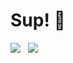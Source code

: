 # Sup! 👋

<div style="display: flex; flex-direction: row;">
<img class="img" height: auto; width: 40%; align="center" src="https://github-readme-stats.vercel.app/api?username=michaelcalb&show_icons=true&theme=midnight-purple" />
&nbsp;
&nbsp;
<img class="img" height: auto; width: 40%; align="center" src="https://github-readme-stats.vercel.app/api/top-langs?username=michaelcalb&theme=midnight-purple&layout=compact&langs_count=8" />
</div>

